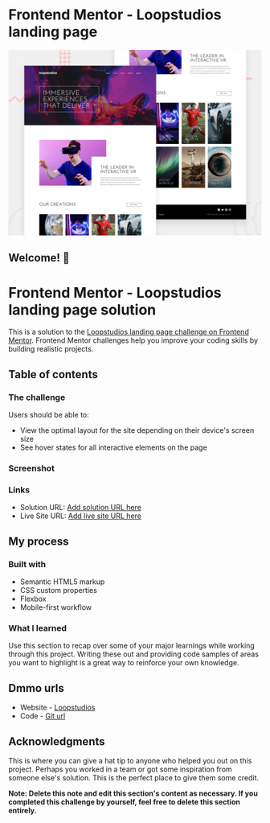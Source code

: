 # Frontend Mentor - Loopstudios landing page

![Design preview for the Loopstudios landing page coding challenge](./design/desktop-preview.jpg)

## Welcome! 👋
 # Frontend Mentor - Loopstudios landing page solution

This is a solution to the [Loopstudios landing page challenge on Frontend Mentor](https://www.frontendmentor.io/challenges/loopstudios-landing-page-N88J5Onjw). Frontend Mentor challenges help you improve your coding skills by building realistic projects. 

## Table of contents
  

### The challenge

Users should be able to:

- View the optimal layout for the site depending on their device's screen size
- See hover states for all interactive elements on the page

### Screenshot
 
    

### Links

- Solution URL: [Add solution URL here](https://your-solution-url.com)
- Live Site URL: [Add live site URL here](https://your-live-site-url.com)

## My process

### Built with

- Semantic HTML5 markup
- CSS custom properties
- Flexbox
- Mobile-first workflow
 

  
### What I learned

Use this section to recap over some of your major learnings while working through this project. Writing these out and providing code samples of areas you want to highlight is a great way to reinforce your own knowledge.
  
 
## Dmmo urls

- Website - [Loopstudios](https://www.your-site.com)
- Code - [Git url](https://github.com/OmprakashR/Loopstudios.git)
 
 
## Acknowledgments

This is where you can give a hat tip to anyone who helped you out on this project. Perhaps you worked in a team or got some inspiration from someone else's solution. This is the perfect place to give them some credit.

**Note: Delete this note and edit this section's content as necessary. If you completed this challenge by yourself, feel free to delete this section entirely.**
